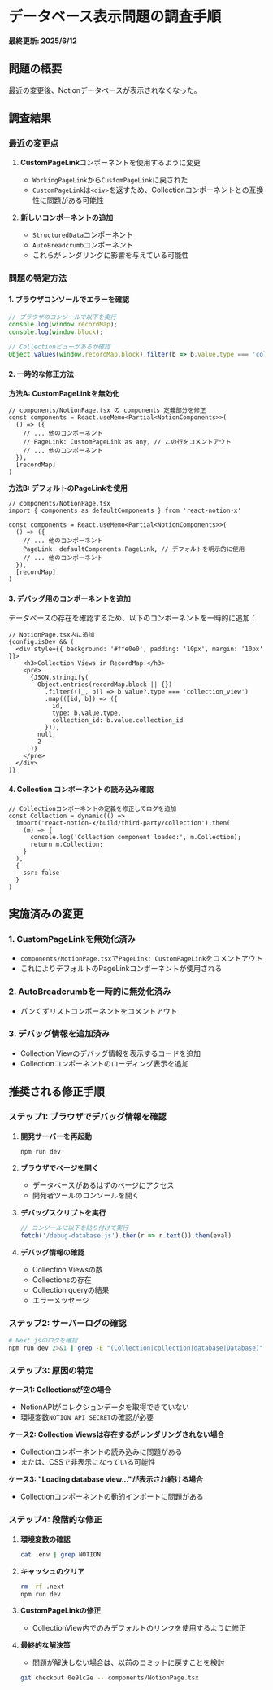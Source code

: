 # データベース表示問題の調査手順

**最終更新: 2025/6/12**

## 問題の概要
最近の変更後、Notionデータベースが表示されなくなった。

## 調査結果

### 最近の変更点
1. **CustomPageLink**コンポーネントを使用するように変更
   - `WorkingPageLink`から`CustomPageLink`に戻された
   - `CustomPageLink`は`<div>`を返すため、Collectionコンポーネントとの互換性に問題がある可能性

2. **新しいコンポーネントの追加**
   - `StructuredData`コンポーネント
   - `AutoBreadcrumb`コンポーネント
   - これらがレンダリングに影響を与えている可能性

### 問題の特定方法

#### 1. ブラウザコンソールでエラーを確認
```javascript
// ブラウザのコンソールで以下を実行
console.log(window.recordMap);
console.log(window.block);

// Collectionビューがあるか確認
Object.values(window.recordMap.block).filter(b => b.value.type === 'collection_view');
```

#### 2. 一時的な修正方法

**方法A: CustomPageLinkを無効化**
```tsx
// components/NotionPage.tsx の components 定義部分を修正
const components = React.useMemo<Partial<NotionComponents>>(
  () => ({
    // ... 他のコンポーネント
    // PageLink: CustomPageLink as any, // この行をコメントアウト
    // ... 他のコンポーネント
  }),
  [recordMap]
)
```

**方法B: デフォルトのPageLinkを使用**
```tsx
// components/NotionPage.tsx
import { components as defaultComponents } from 'react-notion-x'

const components = React.useMemo<Partial<NotionComponents>>(
  () => ({
    // ... 他のコンポーネント
    PageLink: defaultComponents.PageLink, // デフォルトを明示的に使用
    // ... 他のコンポーネント
  }),
  [recordMap]
)
```

#### 3. デバッグ用のコンポーネントを追加
データベースの存在を確認するため、以下のコンポーネントを一時的に追加：

```tsx
// NotionPage.tsx内に追加
{config.isDev && (
  <div style={{ background: '#ffe0e0', padding: '10px', margin: '10px' }}>
    <h3>Collection Views in RecordMap:</h3>
    <pre>
      {JSON.stringify(
        Object.entries(recordMap.block || {})
          .filter(([_, b]) => b.value?.type === 'collection_view')
          .map(([id, b]) => ({
            id,
            type: b.value.type,
            collection_id: b.value.collection_id
          })),
        null,
        2
      )}
    </pre>
  </div>
)}
```

#### 4. Collection コンポーネントの読み込み確認
```tsx
// Collectionコンポーネントの定義を修正してログを追加
const Collection = dynamic(() =>
  import('react-notion-x/build/third-party/collection').then(
    (m) => {
      console.log('Collection component loaded:', m.Collection);
      return m.Collection;
    }
  ),
  {
    ssr: false
  }
)
```

## 実施済みの変更

### 1. CustomPageLinkを無効化済み
- `components/NotionPage.tsx`で`PageLink: CustomPageLink`をコメントアウト
- これによりデフォルトのPageLinkコンポーネントが使用される

### 2. AutoBreadcrumbを一時的に無効化済み
- パンくずリストコンポーネントをコメントアウト

### 3. デバッグ情報を追加済み
- Collection Viewのデバッグ情報を表示するコードを追加
- Collectionコンポーネントのローディング表示を追加

## 推奨される修正手順

### ステップ1: ブラウザでデバッグ情報を確認

1. **開発サーバーを再起動**
   ```bash
   npm run dev
   ```

2. **ブラウザでページを開く**
   - データベースがあるはずのページにアクセス
   - 開発者ツールのコンソールを開く

3. **デバッグスクリプトを実行**
   ```javascript
   // コンソールに以下を貼り付けて実行
   fetch('/debug-database.js').then(r => r.text()).then(eval)
   ```

4. **デバッグ情報の確認**
   - Collection Viewsの数
   - Collectionsの存在
   - Collection queryの結果
   - エラーメッセージ

### ステップ2: サーバーログの確認

```bash
# Next.jsのログを確認
npm run dev 2>&1 | grep -E "(Collection|collection|database|Database)"
```

### ステップ3: 原因の特定

**ケース1: Collectionsが空の場合**
- NotionAPIがコレクションデータを取得できていない
- 環境変数`NOTION_API_SECRET`の確認が必要

**ケース2: Collection Viewsは存在するがレンダリングされない場合**
- Collectionコンポーネントの読み込みに問題がある
- または、CSSで非表示になっている可能性

**ケース3: "Loading database view..."が表示され続ける場合**
- Collectionコンポーネントの動的インポートに問題がある

### ステップ4: 段階的な修正

1. **環境変数の確認**
   ```bash
   cat .env | grep NOTION
   ```

2. **キャッシュのクリア**
   ```bash
   rm -rf .next
   npm run dev
   ```

3. **CustomPageLinkの修正**
   - CollectionView内でのみデフォルトのリンクを使用するように修正

4. **最終的な解決策**
   - 問題が解決しない場合は、以前のコミットに戻すことを検討
   ```bash
   git checkout 0e91c2e -- components/NotionPage.tsx
   ```